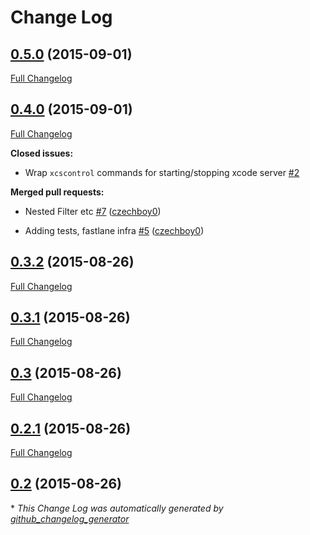 # Change Log

## [0.5.0](https://github.com/czechboy0/xcskarel/tree/0.5.0) (2015-09-01)

[Full Changelog](https://github.com/czechboy0/xcskarel/compare/0.4.0...0.5.0)

## [0.4.0](https://github.com/czechboy0/xcskarel/tree/0.4.0) (2015-09-01)

[Full Changelog](https://github.com/czechboy0/xcskarel/compare/0.3.2...0.4.0)

**Closed issues:**

- Wrap `xcscontrol` commands for starting/stopping xcode server [\#2](https://github.com/czechboy0/xcskarel/issues/2)

**Merged pull requests:**

- Nested Filter etc [\#7](https://github.com/czechboy0/xcskarel/pull/7) ([czechboy0](https://github.com/czechboy0))

- Adding tests, fastlane infra [\#5](https://github.com/czechboy0/xcskarel/pull/5) ([czechboy0](https://github.com/czechboy0))

## [0.3.2](https://github.com/czechboy0/xcskarel/tree/0.3.2) (2015-08-26)

[Full Changelog](https://github.com/czechboy0/xcskarel/compare/0.3.1...0.3.2)

## [0.3.1](https://github.com/czechboy0/xcskarel/tree/0.3.1) (2015-08-26)

[Full Changelog](https://github.com/czechboy0/xcskarel/compare/0.3...0.3.1)

## [0.3](https://github.com/czechboy0/xcskarel/tree/0.3) (2015-08-26)

[Full Changelog](https://github.com/czechboy0/xcskarel/compare/0.2.1...0.3)

## [0.2.1](https://github.com/czechboy0/xcskarel/tree/0.2.1) (2015-08-26)

[Full Changelog](https://github.com/czechboy0/xcskarel/compare/0.2...0.2.1)

## [0.2](https://github.com/czechboy0/xcskarel/tree/0.2) (2015-08-26)



\* *This Change Log was automatically generated by [github_changelog_generator](https://github.com/skywinder/Github-Changelog-Generator)*
